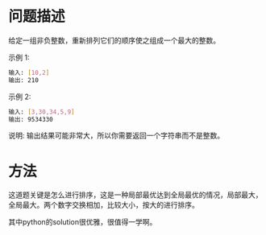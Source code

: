 # 问题描述

给定一组非负整数，重新排列它们的顺序使之组成一个最大的整数。

示例 1:

```bash
输入: [10,2]
输出: 210
```

示例 2:

```bash
输入: [3,30,34,5,9]
输出: 9534330
```

说明: 输出结果可能非常大，所以你需要返回一个字符串而不是整数。

# 方法

这道题关键是怎么进行排序，这是一种局部最优达到全局最优的情况，局部最大，全局最大。两个数字交换相加，比较大小，按大的进行排序。

其中python的solution很优雅，很值得一学啊。